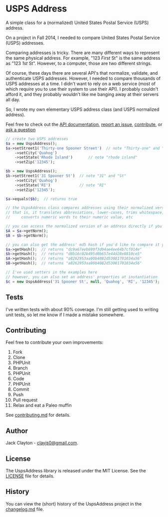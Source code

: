 # USPS Address
A simple class for a (normalized) United States Postal Service (USPS) address.

On a project in Fall 2014, I needed to compare United States Postal Service (USPS) addresses. 

Comparing addresses is tricky. There are many different ways to represent the same physical address. For example, "123 *First* St" is the same address as "123 *1st* St". However, to a computer, those are two different strings. 

Of course, these days there are several API's that normalize, validate, and authenticate USPS addresses. However, I needed to compare thousands of USPS addresses at a time. I didn't want to rely on a web service (most of which require you to use their system to use their API). I probably couldn't afford it, and they probably wouldn't like me banging away at their servers all day.

So, I wrote my own elementary USPS address class (and USPS normalized address).

Feel free to check out the [API documentation](https://jstewmc.github.io/usps-address/api/0.1.0), [report an issue](https://github.com/jstewmc/usps-address/issues), [contribute](https://github.com/jstewmc/usps-address/blob/master/contributing.md), or [ask a question](mailto:clayjs0@gmail.com)

```php
// create two USPS addresses
$a = new UspsAddress();
$a->setStreet1('Thirty-one Spooner Street')  // note "Thirty-one" and "Street"
	->setCity('Quahog')
	->setState('Rhode Island')       // note "rhode island"
	->setZip('12345');

$b = new UspsAddress();
$b->setStreet1('31 Spooner St')  // note "31" and "St"
	->setCity('Quahog')
	->setState('RI')             // note "RI"
	->setZip('12345');

$a->equals($b);  // returns true

// the UspsAddress class compares addresses using their normalized versions
// that is, it translates abbreviations, lower-cases, trims whitespace, 
//     converts numeric words to their numeric value, etc

// you can access the normalized version of an address directly if you'd like
$A = $a->getNorm();
$B = $b->getNorm();

// you can also get the address' md5 hash if you'd like to compare it yourself
$a->getHash();  // returns "dc9a67eeb699f3d04ae4ee64b7cf014e"
$b->getHash();  // returns "d8b16c02b495d0b657e44d28e8810ce5"
$A->getHash();  // returns "a8262953aa90b4082d53081701034a56"
$B->getHash();  // returns "a8262953aa90b4082d53081701034a56"

// I've used setters in the examples here
// however, you can also set an address' properties at instantiation
$c = new UspsAddress('31 Spooner St', null, 'Quahog', 'RI', '12345');
```

## Tests

I've written tests with about 90% coverage. I'm still getting used to writing unit tests, so let me know if I made a mistake somewhere. 

## Contributing

Feel free to contribute your own improvements:

1. Fork
2. Clone
3. PHPUnit
4. Branch
5. PHPUnit
6. Code
7. PHPUnit
8. Commit
9. Push
10. Pull request
11. Relax and eat a Paleo muffin

See [contributing.md](https://github.com/jstewmc/usps-address/blob/master/contributing.md) for details.

## Author

Jack Clayton - [clayjs0@gmail.com](mailto:clayjs0@gmail.com).

## License

The UspsAddress library is released under the MIT License. See the [LICENSE](https://github.com/jstewmc/usps-address/blob/master/LICENSE) file for details.

## History

You can view the (short) history of the UspsAddress project in the [changelog.md](https://github.com/jstewmc/usps-address/blob/master/changelog.md) file.
